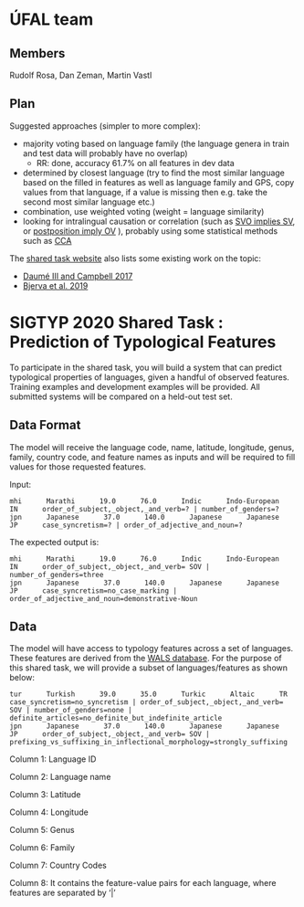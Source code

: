 # ÚFAL team

## Members

Rudolf Rosa, Dan Zeman, Martin Vastl

## Plan

Suggested approaches (simpler to more complex):

* majority voting based on language family (the language genera in train and
test data will probably have no overlap)
  * RR: done, accuracy 61.7% on all features in dev data
* determined by closest language (try to find the most similar language based
  on the filled in features as well as language family and GPS, copy values
  from that language, if a value is missing then e.g. take the second most
  similar language etc.)
* combination, use weighted voting (weight = language similarity)
* looking for intralingual causation or correlation (such as
    [SVO implies SV](https://wals.info/combinations/82A_81A#2/17.9/153.0), or
  [postposition imply OV](https://wals.info/feature/95A#2/14.9/152.8) ),
  probably using some statistical methods such as
  [CCA](https://en.wikipedia.org/wiki/Canonical_correlation)

The [shared task website](https://sigtyp.github.io/st2020.html) also lists some existing work on the topic:
* [Daumé III and Campbell 2017](https://arxiv.org/abs/0907.0785)
* [Bjerva et al. 2019](https://arxiv.org/abs/1903.10950)

# SIGTYP 2020 Shared Task : Prediction of Typological Features

To participate in the shared task, you will build a system that can predict typological properties of languages, given a handful of observed features. Training examples and development examples will be provided. All submitted systems will be compared on a held-out test set.

## Data Format

The model will receive the language code, name, latitude, longitude, genus, family, country code, and feature names as inputs and will be required to fill values for those requested features.

Input:
```
mhi      Marathi      19.0      76.0      Indic      Indo-European      IN      order_of_subject,_object,_and_verb=? | number_of_genders=?
jpn      Japanese      37.0      140.0      Japanese      Japanese      JP      case_syncretism=? | order_of_adjective_and_noun=?
```

The expected output is:
```
mhi      Marathi      19.0      76.0      Indic      Indo-European      IN      order_of_subject,_object,_and_verb= SOV | number_of_genders=three
jpn      Japanese      37.0      140.0      Japanese      Japanese      JP      case_syncretism=no_case_marking | order_of_adjective_and_noun=demonstrative-Noun
```
## Data

The model will have access to typology features across a set of languages. These features are derived from the [WALS database](https://wals.info/). For the purpose of this shared task, we will provide a subset of languages/features as shown below:
```
tur      Turkish      39.0      35.0      Turkic      Altaic      TR      case_syncretism=no_syncretism | order_of_subject,_object,_and_verb= SOV | number_of_genders=none | definite_articles=no_definite_but_indefinite_article
jpn      Japanese      37.0      140.0      Japanese      Japanese      JP      order_of_subject,_object,_and_verb= SOV | prefixing_vs_suffixing_in_inflectional_morphology=strongly_suffixing
```
Column 1: Language ID

Column 2: Language name

Column 3: Latitude

Column 4: Longitude

Column 5: Genus

Column 6: Family

Column 7: Country Codes

Column 8: It contains the feature-value pairs for each language, where features are separated by ‘|’
